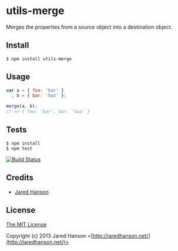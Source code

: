 # utils-merge

Merges the properties from a source object into a destination object.

## Install

    $ npm install utils-merge

## Usage

```javascript
var a = { foo: 'bar' }
  , b = { bar: 'baz' };

merge(a, b);
// => { foo: 'bar', bar: 'baz' }
```

## Tests

    $ npm install
    $ npm test

[![Build Status](https://secure.travis-ci.org/jaredhanson/utils-merge.png)](http://travis-ci.org/jaredhanson/utils-merge)

## Credits

  - [Jared Hanson](http://github.com/jaredhanson)

## License

[The MIT License](http://opensource.org/licenses/MIT)

Copyright (c) 2013 Jared Hanson <[http://jaredhanson.net/](http://jaredhanson.net/)>